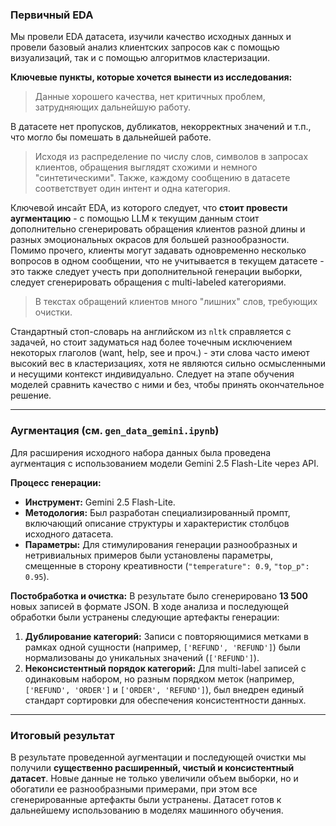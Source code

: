### Первичный EDA
Мы провели EDA датасета, изучили качество исходных данных и провели базовый анализ клиентских запросов как с помощью визуализаций, так и с помощью алгоритмов кластеризации. 

**Ключевые пункты, которые хочется вынести из исследования:**
> Данные хорошего качества, нет критичных проблем, затрудняющих дальнейшую работу.


В датасете нет пропусков, дубликатов, некорректных значений и т.п., что могло бы помешать в дальнейшей работе.


> Исходя из распределение по числу слов, символов в запросах клиентов, обращения выглядят схожими и немного "синтетическими". Также, каждому сообщению в датасете соответствует один интент и одна категория.


Ключевой инсайт EDA, из которого следует, что **стоит провести аугментацию** - с помощью LLM к текущим данным стоит дополнительно сгенерировать обращения клиентов разной длины и разных эмоциональных окрасов для большей разнообразности. Помимо прочего, клиенты могут задавать одновременно несколько вопросов в одном сообщении, что не учитывается в текущем датасете - это также следует учесть при дополнительной генерации выборки, следует сгенерировать обращения с multi-labeled категориями.


> В текстах обращений клиентов много "лишних" слов, требующих очистки. 


Стандартный стоп-словарь на английском из `nltk` справляется с задачей, но стоит задуматься над более точечным исключением некоторых глаголов (want, help, see и проч.) - эти слова часто имеют высокий вес в кластеризациях, хотя не являются сильно осмысленными и несущими контекст индивидуально. Следует на этапе обучения моделей сравнить качество с ними и без, чтобы принять окончательное решение. 

---

### Аугментация (см. `gen_data_gemini.ipynb`)
Для расширения исходного набора данных была проведена аугментация с использованием модели Gemini 2.5 Flash-Lite через API.

**Процесс генерации:**
*   **Инструмент:** Gemini 2.5 Flash-Lite.
*   **Методология:** Был разработан специализированный промпт, включающий описание структуры и характеристик столбцов исходного датасета.
*   **Параметры:** Для стимулирования генерации разнообразных и нетривиальных примеров были установлены параметры, смещенные в сторону креативности (`"temperature": 0.9`, `"top_p": 0.95`).

**Постобработка и очистка:**
В результате было сгенерировано **13 500** новых записей в формате JSON. В ходе анализа и последующей обработки были устранены следующие артефакты генерации:
1.  **Дублирование категорий:** Записи с повторяющимися метками в рамках одной сущности (например, `['REFUND', 'REFUND']`) были нормализованы до уникальных значений (`['REFUND']`).
2.  **Неконсистентный порядок категорий:** Для multi-label записей с одинаковым набором, но разным порядком меток (например, `['REFUND', 'ORDER']` и `['ORDER', 'REFUND']`), был внедрен единый стандарт сортировки для обеспечения консистентности данных.

---

### Итоговый результат
В результате проведенной аугментации и последующей очистки мы получили **существенно расширенный, чистый и консистентный датасет**. Новые данные не только увеличили объем выборки, но и обогатили ее разнообразными примерами, при этом все сгенерированные артефакты были устранены. Датасет готов к дальнейшему использованию в моделях машинного обучения.
